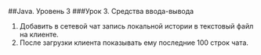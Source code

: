 ##Java. Уровень 3
###Урок 3. Средства ввода-вывода
1. Добавить в сетевой чат запись локальной истории в текстовый файл на клиенте.
2. После загрузки клиента показывать ему последние 100 строк чата.